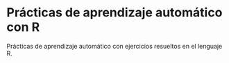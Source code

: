 # Prácticas de aprendizaje automático con R
Prácticas de aprendizaje automático con ejercicios resueltos en el lenguaje R.
